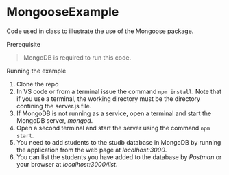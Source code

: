 # MongooseExample
Code used in class to illustrate the use of the Mongoose package.

Prerequisite
>MongoDB is required to run this code.

Running the example
1. Clone the repo
2. In VS code or from a terminal issue the command ```npm install```.  Note that if you use a terminal, the working directory must be the directory contining the server.js file.
3. If MongoDB is not running as a service, open a terminal and start the MongoDB server, *mongod*.
4. Open a second terminal and start the server using the command ```npm start```.
5. You need to add students to the studb database in MongoDB by running the application from the web page at *localhost:3000*.
6. You can list the students you have added to the database by *Postman* or your browser at *localhost:3000/list*.
